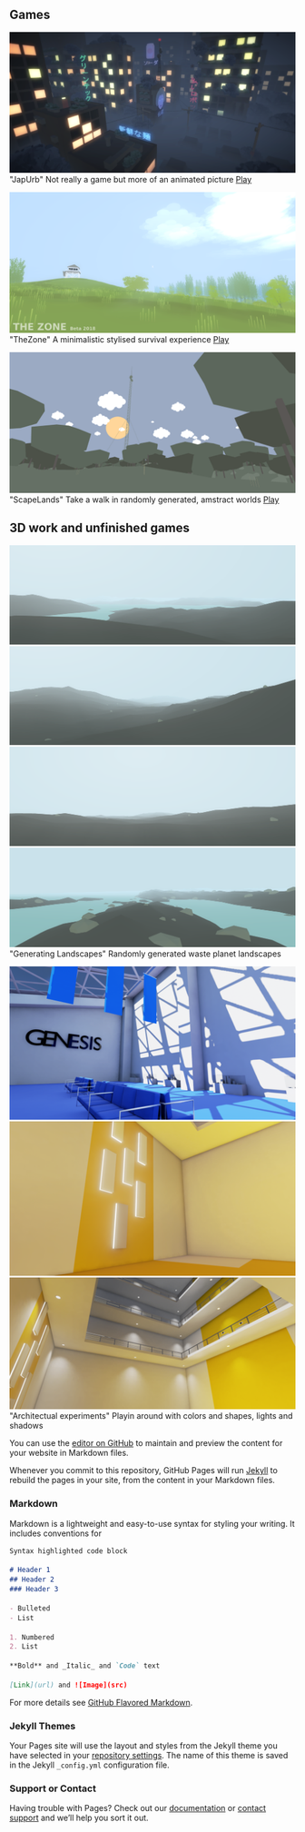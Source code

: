 ## Games

![JapUrbImage](japurbspic-pmsbasky.png)
"JapUrb" Not really a game but more of an animated picture
[Play](https://gamejolt.com/games/MelonMan/238765)

![ZoneImage](zonepicFirewatch.png)
"TheZone" A minimalistic stylised survival experience
[Play](https://gamejolt.com/games/TheZone/35767)

![ScapelandsImage](Antenna.png)
"ScapeLands" Take a walk in randomly generated, amstract worlds
[Play](https://gamejolt.com/games/ScapeLands/266635)


## 3D work and unfinished games

![TerrPic](Terr1.png)
![TerrPic](Terr3.png)
![TerrPic](Terr2.png)
![TerrPic](Terr4.png)
"Generating Landscapes" Randomly generated waste planet landscapes

![ArchVisPic](reallvldesignhours3.png)
![ArchvisPic](reallvldesignhours8.png)
![ArchvisPic](reallvldesignhours11.png)
"Architectual experiments" Playin around with colors and shapes, lights and shadows



You can use the [editor on GitHub](https://github.com/MelonGames/Portfolio/edit/master/README.md) to maintain and preview the content for your website in Markdown files.

Whenever you commit to this repository, GitHub Pages will run [Jekyll](https://jekyllrb.com/) to rebuild the pages in your site, from the content in your Markdown files.

### Markdown

Markdown is a lightweight and easy-to-use syntax for styling your writing. It includes conventions for

```markdown
Syntax highlighted code block

# Header 1
## Header 2
### Header 3

- Bulleted
- List

1. Numbered
2. List

**Bold** and _Italic_ and `Code` text

[Link](url) and ![Image](src)
```

For more details see [GitHub Flavored Markdown](https://guides.github.com/features/mastering-markdown/).

### Jekyll Themes

Your Pages site will use the layout and styles from the Jekyll theme you have selected in your [repository settings](https://github.com/MelonGames/Portfolio/settings). The name of this theme is saved in the Jekyll `_config.yml` configuration file.

### Support or Contact

Having trouble with Pages? Check out our [documentation](https://help.github.com/categories/github-pages-basics/) or [contact support](https://github.com/contact) and we’ll help you sort it out.
